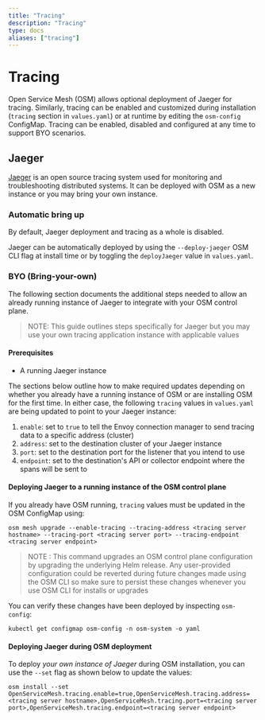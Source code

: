 ```yaml
---
title: "Tracing"
description: "Tracing"
type: docs
aliases: ["tracing"]
---
```


# Tracing
Open Service Mesh (OSM) allows optional deployment of Jaeger for tracing. Similarly, tracing can be enabled and customized during installation (`tracing` section in `values.yaml`) or at runtime by editing the `osm-config` ConfigMap. Tracing can be enabled, disabled and configured at any time to support BYO scenarios.

## Jaeger
[Jaeger](https://www.jaegertracing.io/) is an open source tracing system used for monitoring and troubleshooting distributed systems. It can be deployed with OSM as a new instance or you may bring your own instance. 

### Automatic bring up
By default, Jaeger deployment and tracing as a whole is disabled.

Jaeger can be automatically deployed by using the `--deploy-jaeger` OSM CLI flag at install time or by toggling the `deployJaeger` value in `values.yaml`.


### BYO (Bring-your-own)
The following section documents the additional steps needed to allow an already running instance of Jaeger to integrate with your OSM control plane.
> NOTE: This guide outlines steps specifically for Jaeger but you may use your own tracing application instance with applicable values

#### Prerequisites
* A running Jaeger instance

The sections below outline how to make required updates depending on whether you already have a running instance of OSM or are installing OSM for the first time. In either case, the following `tracing` values in `values.yaml` are being updated to point to your Jaeger instance:
1. `enable`: set to `true` to tell the Envoy connection manager to send tracing data to a specific address (cluster)
1. `address`: set to the destination cluster of your Jaeger instance
1. `port`: set to the destination port for the listener that you intend to use
1. `endpoint`: set to the destination's API or collector endpoint where the spans will be sent to


#### Deploying Jaeger to a running instance of the OSM control plane

If you already have OSM running, `tracing` values must be updated in the OSM ConfigMap using:

```console
osm mesh upgrade --enable-tracing --tracing-address <tracing server hostname> --tracing-port <tracing server port> --tracing-endpoint <tracing server endpoint>
```
> NOTE : This command upgrades an OSM control plane configuration by upgrading the underlying Helm release. Any user-provided configuration could be reverted during future changes made using the OSM CLI so make sure to persist these changes whenever you use OSM CLI for installs or upgrades

You can verify these changes have been deployed by inspecting `osm-config`:
```console
kubectl get configmap osm-config -n osm-system -o yaml
```

#### Deploying Jaeger during OSM deployment

To deploy _your own instance of Jaeger_ during OSM installation, you can use the `--set` flag as shown below to update the values:

```console
osm install --set OpenServiceMesh.tracing.enable=true,OpenServiceMesh.tracing.address=<tracing server hostname>,OpenServiceMesh.tracing.port=<tracing server port>,OpenServiceMesh.tracing.endpoint=<tracing server endpoint>
```
